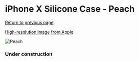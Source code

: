 # iPhone X Silicone Case - Peach

[Return to previous page](/iphone_x)

[High-resolution image from Apple](https://store.storeimages.cdn-apple.com/8756/as-images.apple.com/is/MRRC2?wid=4500&hei=4500&fmt=png)

<div style="width: 384px"><img src="/everypreview/MRRC2.png" alt="Peach"></div>

### Under construction
